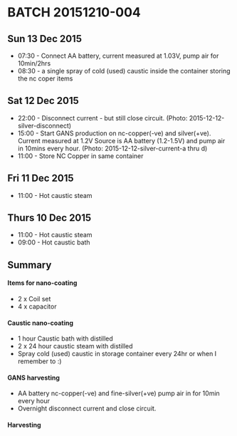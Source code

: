 # BATCH 20151210-004

## Sun 13 Dec 2015
* 07:30 - Connect AA battery, current measured at 1.03V, pump air for 10min/2hrs
* 08:30 - a single spray of cold (used) caustic inside the container storing the nc coper items 

## Sat 12 Dec 2015
* 22:00 - Disconnect current - but still close circuit. (Photo: 2015-12-12-silver-disconnect)
* 15:00 - Start GANS production on nc-copper(-ve) and silver(+ve). Current measured at 1.2V Source is AA battery (1.2-1.5V) and pump air in 10mins every hour.  (Photo: 2015-12-12-silver-current-a thru d) 
* 11:00 - Store NC Copper in same container

## Fri 11 Dec 2015
* 11:00 - Hot caustic steam


## Thurs 10 Dec 2015
* 11:00 - Hot caustic steam
* 09:00 - Hot caustic bath



## Summary

#### Items for nano-coating
* 2 x Coil set
* 4 x capacitor

#### Caustic nano-coating
* 1 hour Caustic bath with distilled
* 2 x 24 hour caustic steam with distilled
* Spray cold (used) caustic in storage container every 24hr or when I remember to :)

#### GANS harvesting
* AA battery nc-copper(-ve) and fine-silver(+ve) pump air in for 10min every hour
* Overnight disconnect current and close circuit.

#### Harvesting 
